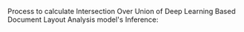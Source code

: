 Process to calculate Intersection Over Union of Deep Learning Based Document Layout Analysis model's Inference:


